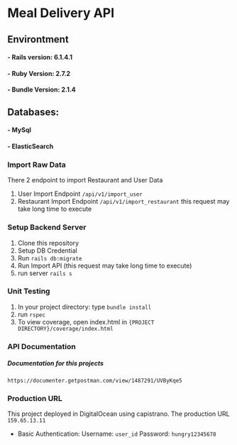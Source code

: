 # Meal Delivery API

## Environtment
#### - Rails version: 6.1.4.1
#### - Ruby Version: 2.7.2
#### - Bundle Version: 2.1.4

## Databases:
#### - MySql
#### - ElasticSearch

### Import Raw Data
There 2 endpoint to import Restaurant and User Data
1. User Import Endpoint ```/api/v1/import_user```
2. Restaurant Import Endpoint ```/api/v1/import_restaurant```
this request may take long time to execute

### Setup Backend Server
1. Clone this repository
2. Setup DB Credential
3. Run ```rails db:migrate```
4. Run Import API (this request may take long time to execute)
5. run server ```rails s```

### Unit Testing
1. In your project directory: type ```bundle install```
2. run ```rspec```
3. To view coverage, open index.html in ```{PROJECT DIRECTORY}/coverage/index.html```

### API Documentation
##### Documentation for this projects
```https://documenter.getpostman.com/view/1487291/UVByKqe5```


### Production URL
This project deployed in DigitalOcean using capistrano. The production URL ```159.65.13.11```
- Basic Authentication:
Username: ```user_id```
Password: ```hungry12345678```
